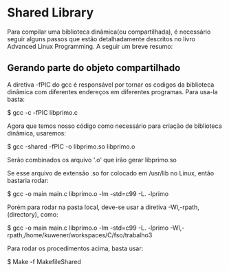 # Shared Library

Para compilar uma biblioteca dinâmica(ou compartilhada), é necessário seguir alguns passos que estão detalhadamente descritos no livro Advanced Linux Programming. A seguir um breve resumo:

## Gerando parte do objeto compartilhado

A diretiva -fPIC do gcc é responsável por tornar os codigos da biblioteca dinâmica com diferentes endereços em diferentes programas. Para usa-la basta:

$ gcc -c -fPIC libprimo.c

Agora que temos nosso código como necessário para criação de biblioteca dinâmica, usaremos:

$ gcc -shared -fPIC -o libprimo.so libprimo.o

Serão combinados os arquivo '.o' que irão gerar libprimo.so

Se esse arquivo de extensão .so for colocado em /usr/lib no Linux, então bastaria rodar:

$ gcc -o main main.c libprimo.o -lm -std=c99 -L. -lprimo

Porém para rodar na pasta local, deve-se usar a diretiva -Wl,-rpath, (directory), como:

$ gcc -o main main.c libprimo.o -lm -std=c99 -L. -lprimo -Wl,-rpath,/home/kuwener/workspaces/C/fso/trabalho3


Para rodar os procedimentos acima, basta usar:

$ Make -f MakefileShared
